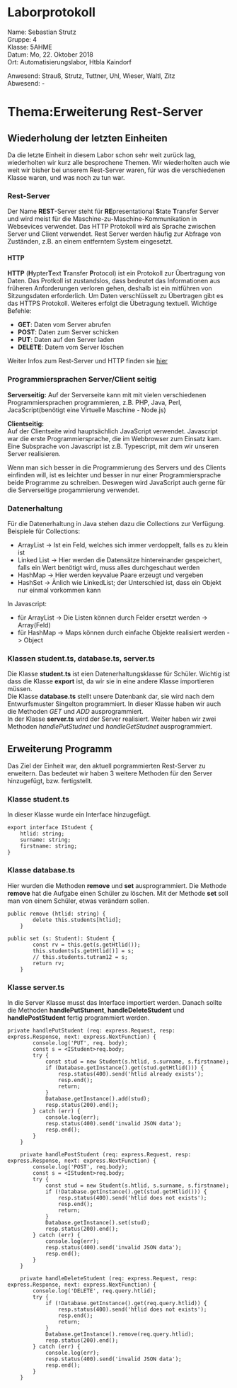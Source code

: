 # Laborprotokoll  
Name: Sebastian Strutz  
Gruppe: 4  
Klasse: 5AHME  
Datum: Mo, 22. Oktober 2018  
Ort: Automatisierungslabor, Htbla Kaindorf  

Anwesend: Strauß, Strutz, Tuttner, Uhl, Wieser, Waltl, Zitz  
Abwesend: -

# Thema:Erweiterung Rest-Server  

## Wiederholung der letzten Einheiten  
Da die letzte Einheit in diesem Labor schon sehr weit zurück lag, wiederholten wir kurz alle besprochene Themen. Wir wiederholten auch wie weit wir bisher bei unserem Rest-Server waren, für was die verschiedenen Klasse waren, und was noch zu tun war.  

### Rest-Server  
Der Name **REST**-Server steht für **RE**presentational **S**tate **T**ransfer Server und wird meist für die Maschine-zu-Maschine-Kommunikation in Websevices verwendet. Das HTTP Protokoll wird als Sprache zwischen Server und Client verwendet. Rest Server werden häufig zur Abfrage von Zuständen, z.B. an einem entferntem System eingesetzt.  
  
#### HTTP 
**HTTP** (**H**ypter**T**ext **T**ransfer **P**rotocol) ist ein Protokoll zur Übertragung von Daten. Das Protkoll ist zustandslos, dass bedeutet das Informationen aus früheren Anforderungen verloren gehen, deshalb ist ein mitführen von Sitzungsdaten erforderlich. Um Daten verschlüsselt zu Übertragen gibt es das HTTPS Protokoll. Weiteres erfolgt die Übetragung textuell. 
Wichtige Befehle:  
* **GET**:     Daten vom Server abrufen    
* **POST**:    Daten zum Server schicken   
* **PUT**:     Daten auf den Server laden  
* **DELETE**:  Datem vom Server löschen   

Weiter Infos zum Rest-Server und HTTP finden sie [hier](https://github.com/HTLMechatronics/m14-la1-sx/blob/strsem13/strsem13/protokoll_g4_strsem13_2018-10-15.md)  

### Programmiersprachen Server/Client seitig  
**Serverseitig:**
Auf der Serverseite kann mit mit vielen verschiedenen Programmiersprachen programmieren, z.B. PHP, Java, Perl, JacaScript(benötigt eine Virtuelle Maschine - Node.js)  

**Clientseitig:**  
Auf der Clientseite wird hauptsächlich JavaScript verwendet. Javascript war die erste Programmiersprache, die im Webbrowser zum Einsatz kam. Eine Subsprache von Javascript ist z.B. Typescript, mit dem wir unseren Server realisieren.  

Wenn man sich besser in die Programmierung des Servers und des Clients einfinden will, ist es leichter und besser in nur einer Programmiersprache beide Programme zu schreiben. Deswegen wird JavaScript auch gerne für die Serverseitige progammierung verwendet.  
  
### Datenerhaltung   
Für die Datenerhaltung in Java stehen dazu die Collections zur Verfügung. Beispiele für Collections:  
* ArrayList     -> Ist ein Feld, welches sich immer verdoppelt, falls es  zu klein ist
* Linked List   -> Hier werden die Datensätze hintereinander gespeichert, falls ein Wert benötigt wird, muss alles durchgeschaut      werden
* HashMap       -> Hier werden keyvalue Paare erzeugt und vergeben
* HashSet       -> Änlich wie LinkedList; der Unterschied ist, dass ein Objekt nur einmal vorkommen kann  

In Javascript:  
* für ArrayList -> Die Listen können durch Felder ersetzt werden        -> Array(Feld)
* für HashMap   -> Maps können durch einfache Objekte realisiert werden -> Object  

### Klassen student.ts, database.ts, server.ts
Die Klasse **student.ts** ist eien Datenerhaltungsklasse für Schüler. Wichtig ist dass die Klasse **export** ist, da wir sie in eine andere Klasse importieren müssen.  
Die Klasse **database.ts** stellt unsere Datenbank dar, sie wird nach dem Entwurfsmuster Singelton programmiert. In dieser Klasse haben wir auch die Methoden *GET* und *ADD* ausprogrammiert.  
In der Klasse **server.ts** wird der Server realisiert. Weiter haben wir zwei Methoden *handlePutStudnet* und *handleGetStudnet* ausprogrammiert.  

## Erweiterung Programm  
Das Ziel der Einheit war, den aktuell porgrammierten Rest-Server zu erweitern. Das bedeutet wir haben 3 weitere Methoden für den Server hinzugefügt, bzw. fertigstellt.  
  
### Klasse student.ts  
In dieser Klasse wurde ein Interface hinzugefügt.  

```
export interface IStudent {
    htlid: string;
    surname: string;
    firstname: string;
}
```
### Klasse database.ts  
Hier wurden die Methoden **remove** und **set** ausprogrammiert. Die Methode **remove** hat die Aufgabe einen Schüler zu löschen. 
Mit der Methode **set** soll man von einem Schüler, etwas verändern sollen.  
```
public remove (htlid: string) {
        delete this.students[htlid];
    }
    
public set (s: Student): Student {
        const rv = this.get(s.getHtlid());
        this.students[s.getHtlid()] = s;
        // this.students.tutram12 = s;
        return rv;
    }

```  

### Klasse server.ts  
In die Server Klasse musst das Interface importiert werden. Danach sollte die Methoden **handlePutStunent**, **handleDeleteStudent** und **handlePostStudent** fertig programmiert werden.  
```
private handlePutStudent (req: express.Request, resp: express.Response, next: express.NextFunction) {
        console.log('PUT', req. body);
        const s = <IStudent>req.body;
        try {
            const stud = new Student(s.htlid, s.surname, s.firstname);
            if (Database.getInstance().get(stud.getHtlid())) {
                resp.status(400).send('htlid already exists');
                resp.end();
                return;
            }
            Database.getInstance().add(stud);
            resp.status(200).end();
        } catch (err) {
            console.log(err);
            resp.status(400).send('invalid JSON data');
            resp.end();
        }
    }

    private handlePostStudent (req: express.Request, resp: express.Response, next: express.NextFunction) {
        console.log('POST', req.body);
        const s = <IStudent>req.body;
        try {
            const stud = new Student(s.htlid, s.surname, s.firstname);
            if (!Database.getInstance().get(stud.getHtlid())) {
                resp.status(400).send('htlid does not exists');
                resp.end();
                return;
            }
            Database.getInstance().set(stud);
            resp.status(200).end();
        } catch (err) {
            console.log(err);
            resp.status(400).send('invalid JSON data');
            resp.end();
        }
    }

    private handleDeleteStudent (req: express.Request, resp: express.Response, next: express.NextFunction) {
        console.log('DELETE', req.query.htlid);
        try {
            if (!Database.getInstance().get(req.query.htlid)) {
                resp.status(400).send('htlid does not exists');
                resp.end();
                return;
            }
            Database.getInstance().remove(req.query.htlid);
            resp.status(200).end();
        } catch (err) {
            console.log(err);
            resp.status(400).send('invalid JSON data');
            resp.end();
        }
    }
```
  






 
